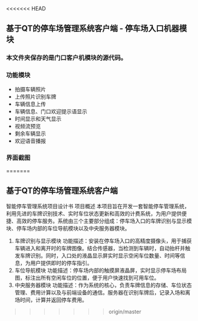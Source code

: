 <<<<<<< HEAD
## 基于QT的停车场管理系统客户端 - 停车场入口机器模块

### 本文件夹保存的是门口客户机模块的源代码。

### 功能模块

- 拍摄车辆照片
- 上传照片识别车牌
- 车辆信息上传
- 车辆信息、门口欢迎提示语显示
- 时间显示和天气显示
- 视频流预览
- 剩余车辆显示
- 欢迎语音播报

### 界面截图

<!-- TODO -->
=======
## 基于QT的停车场管理系统客户端


智能停车管理系统项目设计书
项目概述
本项目旨在开发一套智能停车管理系统，利用先进的车牌识别技术、实时车位状态更新和高效的计费系统，为用户提供便捷、高效的停车服务。系统由三个主要部分组成：停车场入口的车牌识别与显示模块、停车场内部的车位导航模块以及中央服务器模块。

1. 车牌识别与显示模块
   功能描述：安装在停车场入口的高精度摄像头，用于捕获车辆进入和离开时的车牌图像。结合传感器，当检测到车辆时，自动抬杆并触发车牌识别。同时，入口处的液晶显示屏实时显示空闲车位数量、时间等信息，为用户提供即时的停车指引。
2. 车位导航模块
   功能描述：停车场内部的触摸屏液晶屏，实时显示停车场布局图，标注出所有空闲车位的位置，便于用户快速找到可用车位。
3. 中央服务器模块
   功能描述：作为系统的核心，负责车牌信息的存储、车位状态管理、费用计算以及与前端设备的通信。服务器在识别车牌后，记录入场和离场时间，计算并返回停车费用。
>>>>>>> origin/master

